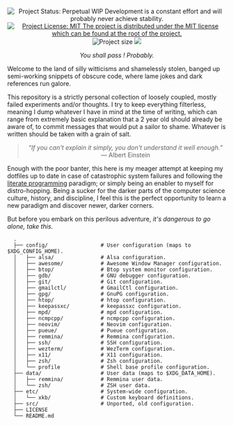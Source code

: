 <p align='center'>
   <img src='https://user-images.githubusercontent.com/29172448/219957302-d04ddbd2-584f-405c-9310-bd9847bd83ac.gif' alt=''>
</p>

<p align='center'>
   <img src='https://img.shields.io/badge/STATUS-Perpetual%20WIP-yellow?style=for-the-badge' alt='Project Status: Perpetual WIP  Development is a constant effort and will probably never achieve stability.' />
   <a href='https://github.com/scheatkode/dotfiles/blob/main/LICENSE'><img src='https://img.shields.io/github/license/scheatkode/dotfiles?color=blue&style=for-the-badge' alt='Project License: MIT  The project is distributed under the MIT license which can be found at the root of the project.' /></a>
   <img src='https://img.shields.io/tokei/lines/github/scheatkode/dotfiles?style=for-the-badge' alt='Project size' />
   <img src='https://img.shields.io/github/languages/code-size/scheatkode/dotfiles?color=inactive&style=for-the-badge' />
</p>

<p align='center'><i>You shall pass ! Probably.</i></p>

Welcome to the land of silly witticisms and shamelessly stolen, banged up
semi-working snippets of obscure code, where lame jokes and dark references
run galore.

This repository is a strictly personal collection of loosely coupled, mostly
failed experiments and/or thoughts. I try to keep everything filterless,
meaning I dump whatever I have in mind at the time of writing, which can
range from extremely basic explanation that a 2 year old should
already be aware of, to commit messages that would put a sailor to shame.
Whatever is written should be taken with a grain of salt.

<blockquote>
<p align='center'>
<i>“If you can't explain it simply, you don't understand it well enough.”</i> — Albert Einstein
</p>
</blockquote>

Enough with the poor banter, this here is my meager attempt at keeping my
dotfiles up to date in case of catastrophic system failures and following the
[literate programming](https://en.wikipedia.org/wiki/Literate_programming) paradigm; or simply being an enabler to myself for
distro-hopping. Being a sucker for the darker parts of the computer science
culture, history, and discipline, I feel this is the perfect opportunity to
learn a new paradigm and discover newer, darker corners.

But before you embark on this perilous adventure, *it's dangerous to go alone,
take this*.

      .
      ├── config/                 # User configuration (maps to $XDG_CONFIG_HOME).
      │   ├── alsa/               # Alsa configuration.
      │   ├── awesome/            # Awesome Window Manager configuration.
      │   ├── btop/               # Btop system monitor configuration.
      │   ├── gdb/                # GNU debugger configuration.
      │   ├── git/                # Git configuration.
      │   ├── gmailctl/           # GmailCtl configuration.
      │   ├── gpg/                # GnuPG configuration.
      │   ├── htop/               # htop configuration.
      │   ├── keepassxc/          # keepassxc configuration.
      │   ├── mpd/                # mpd configuration.
      │   ├── ncmpcpp/            # ncmpcpp configuration.
      │   ├── neovim/             # Neovim configuration.
      │   ├── pueue/              # Pueue configuration.
      │   ├── remmina/            # Remmina configuration.
      │   ├── ssh/                # SSH configuration.
      │   ├── wezterm/            # WezTerm configuration.
      │   ├── x11/                # X11 configuration.
      │   ├── zsh/                # Zsh configuration.
      │   └── profile             # Shell base profile configuration.
      ├── data/                   # User data (maps to $XDG_DATA_HOME).
      │   ├── remmina/            # Remmina user data.
      │   └── zsh/                # ZSH user data.
      ├── etc/                    # System-wide configuration.
      │   └── xkb/                # Custom keyboard definitions.
      ├── src/                    # Unported, old configuration.
      ├── LICENSE
      └── README.md
